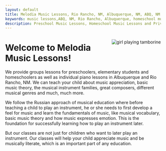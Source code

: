```yaml
---
layout: default
title: Melodia Music Lessons, Rio Rancho, NM, Albuquerque, NM, ABQ, NM
keywords: music lessons,ABQ, NM, Rio Rancho, Albuquerque, homeschool music lessons, preschool music lessons, private music lessons
description: Preschool Music Lessons, Homeschool Music Lessons and Private Music Lessons in Rio Rancho and Albuquerque area, NM.
---
```

<img style="float:right; margin-top: 15px; margin-bottom: 15px; margin-left: 15px;" src="{{site.baseurl}}/images/lesson.png" alt="girl playing tamborine" />

# Welcome to Melodia Music Lessons!

We provide groups lessons for preschoolers, elementary students and homeschoolers as well as individual piano lessons in Albuquerque and Rio Rancho, NM. We can teach your child about music appreciation, basic music theory, the musical instrument families, great composers, different musical genres and much, much more.

We follow the Russian approach of musical education where before teaching a child to play an instrument, he or she needs to first develop a feel for music and learn the fundamentals of music, like musical vocabulary, basic music theory and how music expresses emotion. This is the foundation for successfully learning how to play an instrument later.

But our classes are not just for children who want to later play an instrument. Our classes will help your child appreciate music and be musically literate, which is an important part of any education.
